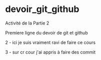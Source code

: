 # devoir_git_github
Activité de la Partie 2

Premiere ligne du devoir de git et github

2 - ici je suis vraiment ravi de faire ce cours

3 - sur cr cour j'ai appris à faire des commit
